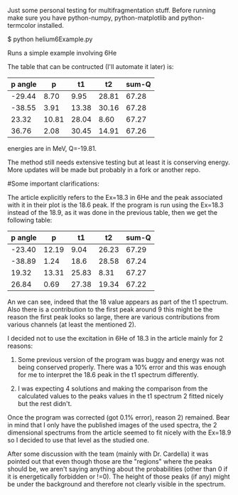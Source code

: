 Just some personal testing for multifragmentation stuff. Before
running make sure you have python-numpy, python-matplotlib and
python-termcolor installed.

$ python helium6Example.py 

Runs a simple example involving 6He

The table that can be contructed (I'll automate it later) is:

|p angle |	p |	t1	| t2 |	sum-Q |
|--------|------|-------|----|------|
|-29.44	 | 8.70	| 9.95 | 28.81 |67.28 |
|-38.55	 | 3.91	| 13.38 | 30.16 |67.28|
|23.32	 | 10.81 |	28.04 |	8.60 |67.27 |
|36.76	 | 2.08	 | 30.45 |14.91 |67.26 |

energies are in MeV, Q=-19.81.

The method still needs extensive testing but at least it is conserving
energy. More updates will be made but probably in a fork or another
repo.

#Some important clarifications:

The article explicitly refers to the Ex=18.3 in 6He and the peak
associated with it in their plot is the 18.6 peak. If the program is
run using the Ex=18.3 instead of the 18.9, as it was done in the
previous table, then we get the following table:

|p angle |	p |	t1	| t2 |	sum-Q |
|--------|------|-------|----|------|
|-23.40	 | 12.19| 9.04 | 26.23 |67.29 |
|-38.89	 | 1.24	| 18.6  | 28.58 |67.24|
|19.32	 | 13.31 |	25.83 |	8.31 |67.27 |
|26.84	 | 0.69	 | 27.38 | 19.34 |67.22 |

An we can see, indeed that the 18 value appears as part of the t1
spectrum. Also there is a contribution to the first peak around 9 this
might be the reason the first peak looks so large, there are various
contributions from various channels (at least the mentioned 2).

I decided not to use the excitation in 6He of 18.3 in the article
mainly for 2 reasons:

1) Some previous version of the program was buggy and energy was not
being conserved properly. There was a 10% error and this was enough
for me to interpret the 18.6 peak in the t1 spectrum differently.

2) I was expecting 4 solutions and making the comparison from the
calculated values to the peaks values in the t1 spectrum 2 fitted
nicely but the rest didn't.

Once the program was corrected (got 0.1% error), reason 2)
remained. Bear in mind that I only have the published images of the
used spectra, the 2 dimensional spectrums from the article seemed to
fit nicely with the Ex=18.9 so I decided to use that level as the
studied one.

After some discussion with the team (mainly with Dr. Cardella) it was
pointed out that even though those are the "regions" where the peaks
should be, we aren't saying anything about the probabilities (other
than 0 if it is energetically forbidden or !=0). The height of those
peaks (if any) might be under the background and therefore not clearly
visible in the spectrum.
